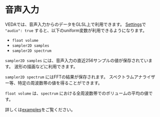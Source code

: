 # 音声入力

<!-- <p class="pc-only">以下のボタンを押すと、音声入力によるGLSL表現のサンプルが再生されます。

<button id="enable">音声入力の使用を許可する</button>

</p> -->

VEDAでは、音声入力からのデータをGLSL上で利用できます。
[Settings](/settings?lang=ja)で `"audio": true` すると、以下のuniform変数が利用できるようになります。

- `float volume`
- `sampler2D samples`
- `sampler2D spectrum`

`sampler2D samples` には、音声入力の直近256サンプルの値が保存されています。
波形の描画などに利用できます。

`sampler2D spectrum` にはFFTの結果が保存されます。
スペクトラムアナライザー等、特定の周波数帯の値を得ることができます。

`float volume` は、`spectrum` における全周波数帯でのボリュームの平均の値です。

詳しくは[examples](https://github.com/fand/veda/blob/master/examples/audio.frag)をご覧ください。

<!-- ## 例

以下はこのページをPCで開いた時に実行されるGLSLコードです。

```glsl
/*{ "audio": true }*/
precision mediump float;
uniform float time;
uniform vec2 resolution;
uniform sampler2D spectrum;
uniform sampler2D backbuffer;

float random(in vec2 p) { /* 省略 */ }
float noise (in vec2 st) { /* 省略 */ }
float fbm(in vec2 p) { /* 省略 */ }
vec2 rotate(vec2 p, float t) { /* 省略 */ }

void main() {
  vec2 p = (gl_FragCoord.xy * 2. - resolution) / min(resolution.x, resolution.y);
  vec2 uv = gl_FragCoord.xy / resolution;

  float a = atan(p.y, p.x);
  float l = length(p);
  p += fbm(vec2(p + l * 20. + a * sin(time * .3) * 10.)) * .2;

  p = vec2(length(p - .1));
  p -= time * .3;

  gl_FragColor = vec4(
    texture2D(spectrum, mod(p * .39 - time * .19, .7)).r,
    texture2D(spectrum, mod(p * .31 - time * .13, .54)).r,
    texture2D(spectrum, mod(p * .37 - time * .17, .6)).r,
    1.
  ) + texture2D(backbuffer, uv)*.8;
}
``` -->
